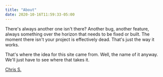 ```yaml
---
title: "About"
date: 2020-10-16T11:59:33-05:00
---
```


There's always another one isn't there? Another bug, another feature, always something over
the horizon that needs to be fixed or built. The moment there isn't your project is effectively
dead. That's just the way it works. 

That's where the idea for this site came from. Well, the name of it anyway. We'll just have to 
see where that takes it.

[Chris S.](https://chrissalch.com)
